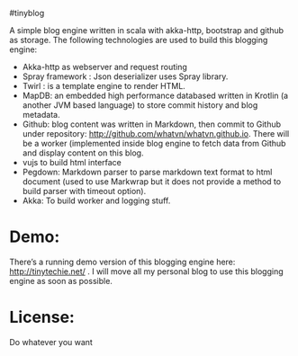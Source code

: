 #tinyblog

A simple blog engine written in scala with akka-http, bootstrap and github as storage. The following technologies are used to build this blogging engine:

- Akka-http as webserver and request routing
- Spray framework : Json deserializer uses Spray library.
- Twirl : is a template engine to render HTML.
- MapDB: an embedded high performance databased written in Krotlin (a another JVM based language) to store commit history and blog metadata.
- Github: blog content was written in Markdown, then commit to Github under repository: http://github.com/whatvn/whatvn.github.io. There will be a worker (implemented inside blog engine to fetch data from Github and display content on this blog.
- vujs to build html interface  
- Pegdown: Markdown parser to parse markdown text format to html document (used to use Markwrap but it does not provide a method to build parser with timeout option).
- Akka: To build worker and logging stuff.

# Demo:

There’s a running demo version of this blogging engine here: http://tinytechie.net/ . I will move all my personal blog to use this blogging engine as soon as possible.

# License:

Do whatever you want
